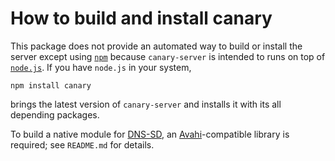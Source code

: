 How to build and install canary
===============================

This package does not provide an automated way to build or install the server
except using [`npm`](http://npmjs.org/package/ontime.js) because
`canary-server` is intended to runs on top of [`node.js`](http://nodejs.org).
If you have `node.js` in your system,

    npm install canary

brings the latest version of `canary-server` and installs it with its all
depending packages.

To build a native module for [DNS-SD](http://www.dns-sd.org/), an
[Avahi](http://www.avahi.org/)-compatible library is required; see `README.md`
for details.
